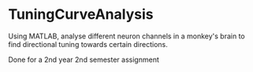 # TuningCurveAnalysis
Using MATLAB, analyse different neuron channels in a monkey's brain to find directional tuning towards certain directions.

Done for a 2nd year 2nd semester assignment
